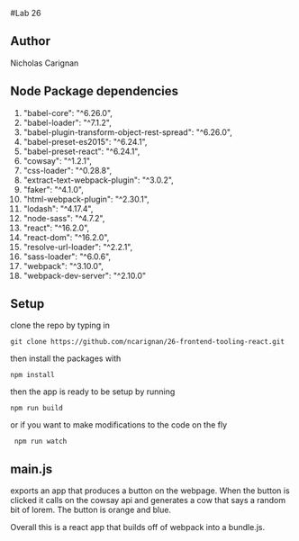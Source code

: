 #Lab 26

## Author
Nicholas Carignan

## Node Package dependencies
1. "babel-core": "^6.26.0",
1. "babel-loader": "^7.1.2",
1. "babel-plugin-transform-object-rest-spread": "^6.26.0",
1. "babel-preset-es2015": "^6.24.1",
1. "babel-preset-react": "^6.24.1",
1. "cowsay": "^1.2.1",
1. "css-loader": "^0.28.8",
1. "extract-text-webpack-plugin": "^3.0.2",
1. "faker": "^4.1.0",
1. "html-webpack-plugin": "^2.30.1",
1. "lodash": "^4.17.4",
1. "node-sass": "^4.7.2",
1. "react": "^16.2.0",
1. "react-dom": "^16.2.0",
1. "resolve-url-loader": "^2.2.1",
1. "sass-loader": "^6.0.6",
1. "webpack": "^3.10.0",
1. "webpack-dev-server": "^2.10.0"

## Setup
  clone the repo by typing in

  `git clone https://github.com/ncarignan/26-frontend-tooling-react.git`

  then install the packages with

   `npm install`

  then the app is ready to be setup by running

   `npm run build`

   or if you want to make modifications to the code on the fly

   ` npm run watch`

## main.js

exports an app that produces a button on the webpage. When the button is clicked it calls on the cowsay api and generates a cow that says a random bit of lorem. The button is orange and blue.

Overall this is a react app that builds off of webpack into a bundle.js.
